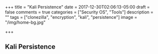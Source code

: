 +++
title = "Kali Persistence"
date = 2017-12-30T02:06:13-05:00
draft = false
comments = true
categories = ["Security OS", "Tools"] 
description = "" 
tags = ["clonezilla", "encryption", "kali", "persistence"]
image = "/img/home-bg.jpg"

+++

## Kali Persistence

